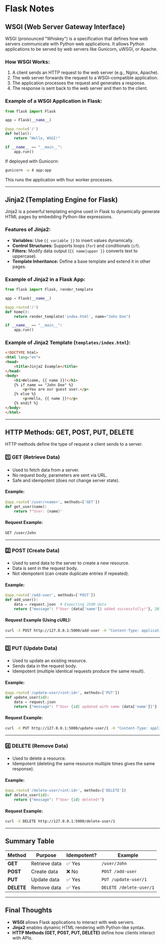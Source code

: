 # Flask Notes

## **WSGI (Web Server Gateway Interface)**
WSGI (pronounced "Whiskey") is a specification that defines how web servers communicate with Python web applications. It allows Python applications to be served by web servers like Gunicorn, uWSGI, or Apache.

### **How WSGI Works:**
1. A client sends an HTTP request to the web server (e.g., Nginx, Apache).
2. The web server forwards the request to a WSGI-compatible application.
3. The application processes the request and generates a response.
4. The response is sent back to the web server and then to the client.

### **Example of a WSGI Application in Flask:**
```python
from flask import Flask

app = Flask(__name__)

@app.route('/')
def hello():
    return "Hello, WSGI!"

if __name__ == "__main__":
    app.run()
```
If deployed with Gunicorn:
```sh
gunicorn -w 4 app:app
```
This runs the application with four worker processes.

---

## **Jinja2 (Templating Engine for Flask)**
Jinja2 is a powerful templating engine used in Flask to dynamically generate HTML pages by embedding Python-like expressions.

### **Features of Jinja2:**
- **Variables:** Use `{{ variable }}` to insert values dynamically.
- **Control Structures:** Supports loops (`for`) and conditionals (`if`).
- **Filters:** Modify data output (`{{ name|upper }}` converts text to uppercase).
- **Template Inheritance:** Define a base template and extend it in other pages.

### **Example of Jinja2 in a Flask App:**
```python
from flask import Flask, render_template

app = Flask(__name__)

@app.route('/')
def home():
    return render_template('index.html', name="John Doe")

if __name__ == "__main__":
    app.run()
```

### **Example of Jinja2 Template (`templates/index.html`):**
```html
<!DOCTYPE html>
<html lang="en">
<head>
    <title>Jinja2 Example</title>
</head>
<body>
    <h1>Welcome, {{ name }}!</h1>
    {% if name == "John Doe" %}
        <p>You are our guest user.</p>
    {% else %}
        <p>Hello, {{ name }}!</p>
    {% endif %}
</body>
</html>
```

---

## **HTTP Methods: GET, POST, PUT, DELETE**
HTTP methods define the type of request a client sends to a server.

### **1️⃣ GET (Retrieve Data)**
- Used to fetch data from a server.
- No request body, parameters are sent via URL.
- Safe and idempotent (does not change server state).
#### **Example:**
```python
@app.route('/user/<name>', methods=['GET'])
def get_user(name):
    return f"User: {name}"
```
#### **Request Example:**
```sh
GET /user/John
```

---

### **2️⃣ POST (Create Data)**
- Used to send data to the server to create a new resource.
- Data is sent in the request body.
- Not idempotent (can create duplicate entries if repeated).
#### **Example:**
```python
@app.route('/add-user', methods=['POST'])
def add_user():
    data = request.json  # Expecting JSON data
    return {"message": f"User {data['name']} added successfully!"}, 201
```
#### **Request Example (Using cURL):**
```sh
curl -X POST http://127.0.0.1:5000/add-user -H "Content-Type: application/json" -d '{"name": "Alice"}'
```

---

### **3️⃣ PUT (Update Data)**
- Used to update an existing resource.
- Sends data in the request body.
- Idempotent (multiple identical requests produce the same result).
#### **Example:**
```python
@app.route('/update-user/<int:id>', methods=['PUT'])
def update_user(id):
    data = request.json
    return {"message": f"User {id} updated with name {data['name']}"}
```
#### **Request Example:**
```sh
curl -X PUT http://127.0.0.1:5000/update-user/1 -H "Content-Type: application/json" -d '{"name": "Bob"}'
```

---

### **4️⃣ DELETE (Remove Data)**
- Used to delete a resource.
- Idempotent (deleting the same resource multiple times gives the same response).
#### **Example:**
```python
@app.route('/delete-user/<int:id>', methods=['DELETE'])
def delete_user(id):
    return {"message": f"User {id} deleted!"}
```
#### **Request Example:**
```sh
curl -X DELETE http://127.0.0.1:5000/delete-user/1
```

---

## **Summary Table**
| Method  | Purpose          | Idempotent? | Example |
|---------|----------------|-------------|---------|
| **GET**    | Retrieve data  | ✅ Yes | `/user/John` |
| **POST**   | Create data    | ❌ No  | `POST /add-user` |
| **PUT**    | Update data    | ✅ Yes | `PUT /update-user/1` |
| **DELETE** | Remove data    | ✅ Yes | `DELETE /delete-user/1` |

---

## **Final Thoughts**
- **WSGI** allows Flask applications to interact with web servers.
- **Jinja2** enables dynamic HTML rendering with Python-like syntax.
- **HTTP Methods (GET, POST, PUT, DELETE)** define how clients interact with APIs.

